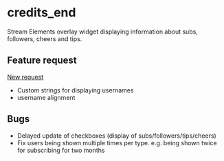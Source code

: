 # credits_end
Stream Elements overlay widget displaying information about subs, followers, cheers and tips.

## Feature request
[New request](https://github.com/xPremiix/credits_end/issues/new)
- Custom strings for displaying usernames
- username alignment
## Bugs
- Delayed update of checkboxes (display of subs/followers/tips/cheers)
- Fix users being shown multiple times per type. e.g. being shown twice for subscribing for two months
